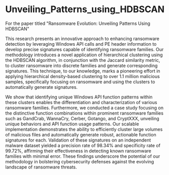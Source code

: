 # Unveiling_Patterns_using_HDBSCAN
For the paper titled "Ransomware Evolution: Unveiling Patterns Using HDBSCAN"


This research presents an innovative approach to enhancing ransomware detection by leveraging Windows API calls and PE header information to develop precise signatures capable of identifying ransomware families. Our methodology introduces a novel application of hierarchical clustering using the HDBSCAN algorithm, in conjunction with the Jaccard similarity metric, to cluster ransomware into discrete families and generate corresponding signatures. This technique, to our knowledge, marks a pioneering effort in applying hierarchical density-based clustering to over 1.1 million malicious samples, specifically focusing on ransomware and using the clusters to automatically generate signatures.

We show that identifying unique Windows API function patterns within these clusters enables the differentiation and characterization of various ransomware families. Furthermore, we conducted a case study focusing on the distinctive function combinations within prominent ransomware families such as GandCrab, WannaCry, Cerber, Gotango, and CryptXXX, unveiling unique behaviors and API function usage patterns. Our scalable implementation demonstrates the ability to efficiently cluster large volumes of malicious files and automatically generate robust, actionable function signatures for each. Validation of these signatures on an independent malware dataset yielded a precision rate of 98.34\% and specificity rate of 99.72\%, affirming their 
effectiveness in detecting known ransomware families with minimal error. These findings underscore the potential of our methodology in bolstering cybersecurity defenses against the evolving landscape of ransomware threats.

